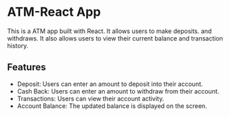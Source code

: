 # ATM-React App
This is a ATM app built with React. It allows users to make deposits. and withdraws. It also allows users to view their current balance and transaction history.

## Features
- Deposit: Users can enter an amount to deposit into their account.
- Cash Back: Users can enter an amount to withdraw from their account.
- Transactions: Users can view their account activity.
- Account Balance: The updated balance is displayed on the screen.
